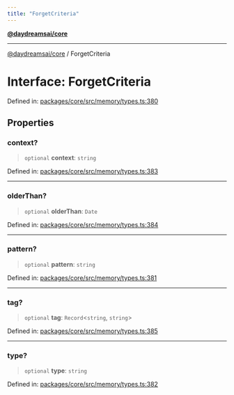 ```yaml
---
title: "ForgetCriteria"
---
```


[**@daydreamsai/core**](./api-reference.md)

***

[@daydreamsai/core](./api-reference.md) / ForgetCriteria

# Interface: ForgetCriteria

Defined in: [packages/core/src/memory/types.ts:380](https://github.com/dojoengine/daydreams/blob/95678f46ea3908883ec80d853a28c9f23ca4f5c2/packages/core/src/memory/types.ts#L380)

## Properties

### context?

> `optional` **context**: `string`

Defined in: [packages/core/src/memory/types.ts:383](https://github.com/dojoengine/daydreams/blob/95678f46ea3908883ec80d853a28c9f23ca4f5c2/packages/core/src/memory/types.ts#L383)

***

### olderThan?

> `optional` **olderThan**: `Date`

Defined in: [packages/core/src/memory/types.ts:384](https://github.com/dojoengine/daydreams/blob/95678f46ea3908883ec80d853a28c9f23ca4f5c2/packages/core/src/memory/types.ts#L384)

***

### pattern?

> `optional` **pattern**: `string`

Defined in: [packages/core/src/memory/types.ts:381](https://github.com/dojoengine/daydreams/blob/95678f46ea3908883ec80d853a28c9f23ca4f5c2/packages/core/src/memory/types.ts#L381)

***

### tag?

> `optional` **tag**: `Record`\<`string`, `string`\>

Defined in: [packages/core/src/memory/types.ts:385](https://github.com/dojoengine/daydreams/blob/95678f46ea3908883ec80d853a28c9f23ca4f5c2/packages/core/src/memory/types.ts#L385)

***

### type?

> `optional` **type**: `string`

Defined in: [packages/core/src/memory/types.ts:382](https://github.com/dojoengine/daydreams/blob/95678f46ea3908883ec80d853a28c9f23ca4f5c2/packages/core/src/memory/types.ts#L382)
